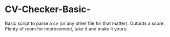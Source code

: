 # CV-Checker-Basic-
Basic script to parse a cv (or any other file for that matter). Outputs a score.
Plenty of room for improvement, take it and make it yours.
